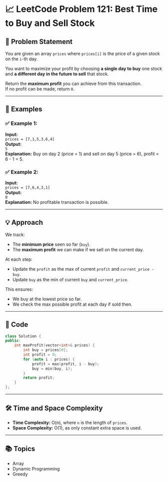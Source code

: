 
# 📈 LeetCode Problem 121: Best Time to Buy and Sell Stock

## 🚀 Problem Statement

You are given an array `prices` where `prices[i]` is the price of a given stock on the `i`-th day.

You want to maximize your profit by choosing **a single day to buy** one stock and **a different day in the future to sell** that stock.

Return the **maximum profit** you can achieve from this transaction.  
If no profit can be made, return `0`.

---

## 🧠 Examples

### ✅ Example 1:
**Input:**  
`prices = [7,1,5,3,6,4]`  
**Output:**  
`5`  
**Explanation:** Buy on day 2 (price = 1) and sell on day 5 (price = 6), profit = 6 - 1 = 5.

### ✅ Example 2:
**Input:**  
`prices = [7,6,4,3,1]`  
**Output:**  
`0`  
**Explanation:** No profitable transaction is possible.

---

## 💡 Approach

We track:
- The **minimum price** seen so far (`buy`).
- The **maximum profit** we can make if we sell on the current day.

At each step:
- Update the `profit` as the max of current `profit` and `current_price - buy`.
- Update `buy` as the min of current `buy` and `current_price`.

This ensures:
- We buy at the lowest price so far.
- We check the max possible profit at each day if sold then.

---

## 🧾 Code

```cpp
class Solution {
public:
    int maxProfit(vector<int>& prices) {
        int buy = prices[0];
        int profit = 0;
        for (auto i : prices) {
            profit = max(profit, i - buy);
            buy = min(buy, i);
        }
        return profit;
    }
};
````

---

## 🛠️ Time and Space Complexity

* **Time Complexity:** O(n), where `n` is the length of `prices`.
* **Space Complexity:** O(1), as only constant extra space is used.

---

## 📚 Topics

* Array
* Dynamic Programming
* Greedy

